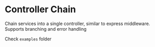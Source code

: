 # Controller Chain

Chain services into a single controller, similar to express middleware. Supports branching and error handling

Check `examples` folder